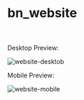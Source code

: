 # bn_website
<br/>
<br/>
 Desktop Preview:

![website-desktob](https://github.com/user-attachments/assets/4ddff6a2-4a95-4deb-8467-4c55976586c0)



 Mobile Preview:

![website-mobile](https://github.com/user-attachments/assets/ffcc883a-540e-4e57-a1e6-6e44d9cd3956)
